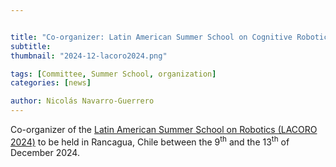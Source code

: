```yaml
---


title: "Co-organizer: Latin American Summer School on Cognitive Robotics (LACORO 2024)"
subtitle: 
thumbnail: "2024-12-lacoro2024.png"

tags: [Committee, Summer School, organization]
categories: [news]

author: Nicolás Navarro-Guerrero
---
```


Co-organizer of the <a href="https://lacoro.gitlab.io/2024/" target="_blank">Latin American Summer School on Robotics (LACORO 2024)</a> to be held in Rancagua, Chile between the 9<sup>th</sup> and the 13<sup>th</sup> of December 2024.

<!--more-->

